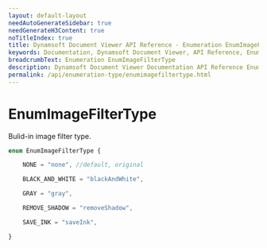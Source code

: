```yaml
---
layout: default-layout
needAutoGenerateSidebar: true
needGenerateH3Content: true
noTitleIndex: true
title: Dynamsoft Document Viewer API Reference - Enumeration EnumImageFilterType
keywords: Documentation, Dynamsoft Document Viewer, API Reference, Enumeration EnumImageFilterType
breadcrumbText: Enumeration EnumImageFilterType
description: Dynamsoft Document Viewer Documentation API Reference Enumeration EnumImageFilterType Page
permalink: /api/enumeration-type/enumimagefiltertype.html
---
```


# EnumImageFilterType

Bulid-in image filter type.

```typescript
enum EnumImageFilterType {

    NONE = "none", //default, original

    BLACK_AND_WHITE = "blackAndWhite",

    GRAY = "gray",

    REMOVE_SHADOW = "removeShadow",

    SAVE_INK = "saveInk",

}
```
